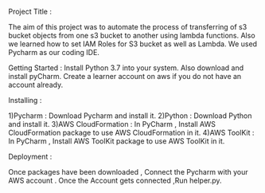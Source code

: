 Project Title :

The aim of this project was to automate the process of transferring of s3 bucket objects from one s3 bucket to another using lambda functions. Also we learned how to set IAM Roles for S3 bucket as well as Lambda. We used Pycharm as our coding IDE.

Getting Started : Install Python 3.7 into your system. Also download and install pyCharm. Create a learner account on aws if you do not have an account already.

Installing :

1)Pycharm : Download Pycharm and install it. 
2)Python : Download Python and install it. 
3)AWS CloudFormation : In PyCharm , Install AWS CloudFormation package to use AWS CloudFormation in it. 
4)AWS ToolKit : In PyCharm , Install AWS ToolKit package to use AWS ToolKit in it.

Deployment :

Once packages have been downloaded , Connect the Pycharm with your AWS account . Once the Account gets connected ,Run helper.py.
